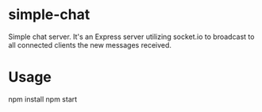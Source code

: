 # simple-chat
Simple chat server.
It's an Express server utilizing socket.io to broadcast to all connected clients the new messages received.

# Usage
npm install
npm start
